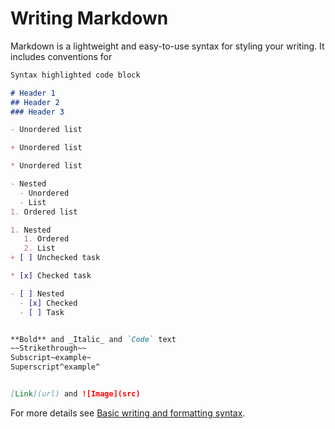 # Writing Markdown

Markdown is a lightweight and easy-to-use syntax for styling your writing. It includes conventions for

```markdown
Syntax highlighted code block

# Header 1
## Header 2
### Header 3

- Unordered list

+ Unordered list

* Unordered list

- Nested
  - Unordered
  - List
1. Ordered list

1. Nested
   1. Ordered
   2. List
+ [ ] Unchecked task

* [x] Checked task

- [ ] Nested
  - [x] Checked
  - [ ] Task


**Bold** and _Italic_ and `Code` text
~~Strikethrough~~
Subscript~example~
Superscript^example^


[Link](url) and ![Image](src)
```

For more details see [Basic writing and formatting syntax](https://docs.github.com/en/github/writing-on-github/getting-started-with-writing-and-formatting-on-github/basic-writing-and-formatting-syntax).
